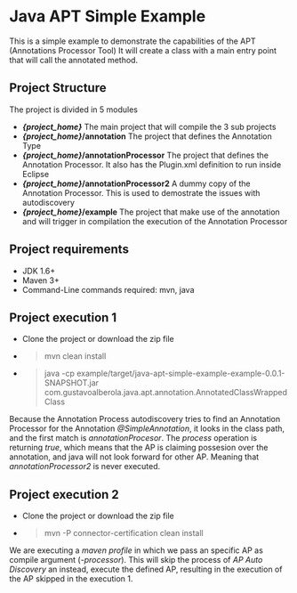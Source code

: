 # Java APT Simple Example
This is a simple example to demonstrate the capabilities of the APT (Annotations Processor Tool)
It will create a class with a main entry point that will call the annotated method.

## Project Structure
The project is divided in 5 modules

 - __*{project_home}*__	The main project that will compile the 3 sub projects
 - __*{project_home}*/annotation__ The project that defines the Annotation Type
 - __*{project_home}*/annotationProcessor__ The project that defines the Annotation Processor. It also has the Plugin.xml definition to run inside Eclipse
 - __*{project_home}*/annotationProcessor2__ A dummy copy of the Annotation Processor. This is used to demostrate the issues with autodiscovery 
 - __*{project_home}*/example__ The project that make use of the annotation and will trigger in compilation the execution of the Annotation Processor

## Project requirements
 - JDK 1.6+ 
 - Maven 3+
 - Command-Line commands required: mvn, java

## Project execution 1
 - Clone the project or download the zip file
 - > mvn clean install
 - > java -cp example/target/java-apt-simple-example-example-0.0.1-SNAPSHOT.jar com.gustavoalberola.java.apt.annotation.AnnotatedClassWrappedClass

Because the Annotation Process autodiscovery tries to find an Annotation Processor for the Annotation _@SimpleAnnotation_, it looks in the class path, and the first match is _annotationProcesor_.
The _process_ operation is returning _true_, which means that the AP is claiming possesion over the annotation, and java will not look forward for other AP. Meaning that _annotationProcessor2_ is never executed.

## Project execution 2
 - Clone the project or download the zip file
 - > mvn -P connector-certification clean install

We are executing a _maven profile_ in which we pass an specific AP as compile argument (_-processor_). This will skip the process of _AP Auto Discovery_ an instead, execute the defined AP, resulting in the execution of the AP skipped in the execution 1.
